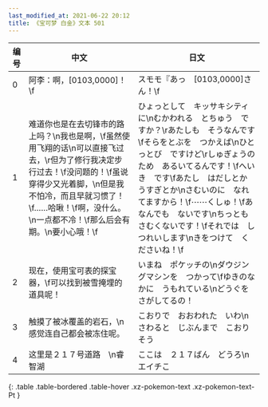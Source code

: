 ```yaml
---
last_modified_at: 2021-06-22 20:12
title: 《宝可梦 白金》文本 501
---
```

| 编号 | 中文 | 日文 |
| ---- | ---- | ---- |
| 0 | 阿李：啊，[0103,0000]！\f | スモモ『あっ　[0103,0000]さん！\f |
| 1 | 难道你也是在去切锋市的路上吗？\n我也是啊，\f虽然使用飞翔的话\n可以直接飞过去，\r但为了修行我决定步行过去！\f没问题的！\f虽说穿得少又光着脚，\n但是我不怕冷，而且早就习惯了！\f……哈啾！\f啊，没什么。\n一点都不冷！\f那么后会有期。\n要小心哦！\f | ひょっとして　キッサキシティに\nむかわれる　とちゅう　ですか？\rあたしも　そうなんです\fそらをとぶを　つかえば\nひとっとび　ですけど\rしゅぎょうのため　あるいてるんです！\fへいき　です\fあたし　はだしとか　うすぎとか\nさむいのに　なれてますから！\f⋯⋯くしゅ！\fあ　なんでも　ないです\nちっとも　さむくないです！\fそれでは　しつれいします\nきをつけて　くださいね！\f |
| 2 | 现在，使用宝可表的探宝器，\f可以找到被雪掩埋的道具呢！ | いまね　ポケッチの\nダウジングマシンを　つかって\fゆきのなかに　うもれている\nどうぐを　さがしてるの！ |
| 3 | 触摸了被冰覆盖的岩石，\n感觉连自己都会被冻住呢。 | こおりで　おおわれた　いわ\nさわると　じぶんまで　こおりそう |
| 4 | 这里是２１７号道路　\n睿智湖 | ここは　２１７ばん　どうろ\nエイチこ |
{: .table .table-bordered .table-hover .xz-pokemon-text .xz-pokemon-text-Pt }